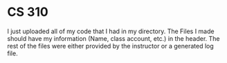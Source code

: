 # CS 310 
I just uploaded all of my code that I had in my directory. The Files I made should have my information (Name, class account, etc.) in the header. The rest of the files were either provided by the instructor or a generated log file.
